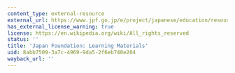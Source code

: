 ```yaml
---
content_type: external-resource
external_url: https://www.jpf.go.jp/e/project/japanese/education/resource/index.html
has_external_license_warning: true
license: https://en.wikipedia.org/wiki/All_rights_reserved
status: ''
title: 'Japan Foundation: Learning Materials'
uid: 8abb7509-3a7c-4969-9da5-2f6eb740e204
wayback_url: ''
---
```

